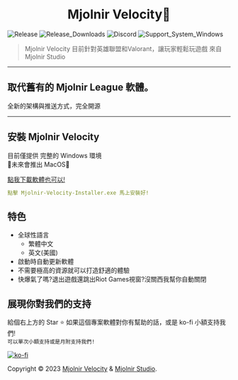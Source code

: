 <h1 align="center">Mjolnir Velocity🚄</h1>
<p>
  <img alt="Release" src="https://img.shields.io/github/v/release/Mjolnir-Studio/Mjolnir-Velocity.png?" />
  <img alt="Release_Downloads" src="https://img.shields.io/github/downloads/Mjolnir-Studio/Mjolnir-Velocity/total.png?" />
  <img alt="Discord" src="https://img.shields.io/static/v1?&message=Discord&color=5865F2&logo=Discord&logoColor=FFFFFF&label=Mjolnir+Studio" />
  <img alt="Support_System_Windows" src="https://img.shields.io/static/v1?&message=Windows&color=0078D6&logo=Windows&logoColor=FFFFFF&label=7~10%2B(x64)" />
  <!-- <a href="docsnot" target="_blank">
    <img alt="Documentation" src="https://img.shields.io/badge/documentation-yes-brightgreen.svg" />
  </a> -->
  <!-- <a href="ingithub" target="_blank">
    <img alt="License: nolicense" src="https://img.shields.io/badge/License-MPL-yellow.svg" />
  </a> -->
  <!-- <a href="https://twitter.com/twitter" target="_blank">
    <img alt="Twitter: notwitter" src="https://img.shields.io/twitter/follow/twitter.svg?style=social" />
  </a> -->
</p>

> Mjolnir Velocity 目前針對英雄聯盟和Valorant，讓玩家輕鬆玩遊戲 來自 Mjolnir Studio

***
## 取代舊有的 Mjolnir League 軟體。
全新的架構與推送方式，完全開源

<!-- 給一杯咖啡，給我們更大的動力  
廣告放置合理，不給使用者不好的體驗  
去廣告月份訂閱版本，不貴只要 30 元即可  
擴充功能，提供更多好用付費的功能，不貴只要 60 元即可(包含去廣告) -->

***
<!-- > currently for League of Legends and Valorant, making it easy for players to playing games -->


<!-- ### 🏠 [Homepage](idkhomepage) -->

<!-- ### ✨ [Demo](nodemo) -->

## 安裝 Mjolnir Velocity

目前僅提供 完整的 Windows 環境  
🚧未來會推出 MacOS🚧

[點我下載軟體也可以!](https://github.com/Mjolnir-Studio/Mjolnir-Velocity/releases/download/v0.0.0/Mjolnir-Velocity-Installer.exe)
```yml
點擊 Mjolnir-Velocity-Installer.exe 馬上安裝好!
```

## 特色

- 全球性語言
  - 繁體中文
  - 英文(美國)
- 啟動時自動更新軟體
- 不需要極高的資源就可以打造舒適的體驗
- 快爆氣了嗎?退出遊戲還跳出Riot Games視窗?沒關西我幫你自動關閉
<!-- - 可以選擇是否啟動自動接受對戰 -->
<!-- -  -->

## 展現你對我們的支持

給個右上方的 Star ⭐️ 如果這個專案軟體對你有幫助的話，或是 ko-fi 小額支持我們!  
``可以單次小額支持或是月附支持我們!``
<!-- <a href="https://www.patreon.com/MjolnirStudioDEV">
  <img src="https://c5.patreon.com/external/logo/become_a_patron_button@2x.png" width="160">
</a> -->
[![ko-fi](https://ko-fi.com/img/githubbutton_sm.svg)](https://ko-fi.com/F2F3EIJG8)

Copyright © 2023 [Mjolnir Velocity](https://github.com/Mjolnir-Studio/Mjolnir-Velocity) & [Mjolnir Studio](https://github.com/Mjolnir-Studio).
<!-- ## 📝 License

Copyright © 2023 [Mjolnir Studio](https://github.com/Mjolnir Studio).<br />
This project is [nolicense](ingithub) licensed. -->
